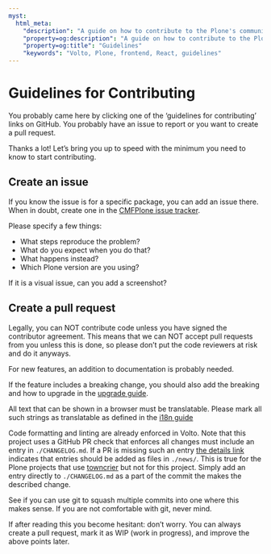 ```yaml
---
myst:
  html_meta:
    "description": "A guide on how to contribute to the Plone's community"
    "property=og:description": "A guide on how to contribute to the Plone's community"
    "property=og:title": "Guidelines"
    "keywords": "Volto, Plone, frontend, React, guidelines"
---
```


# Guidelines for Contributing

You probably came here by clicking one of the ‘guidelines for contributing’ links on
GitHub.
You probably have an issue to report or you want to create a pull request.

Thanks a lot! Let’s bring you up to speed with the minimum you need to know to start
contributing.

## Create an issue

If you know the issue is for a specific package, you can add an issue there.
When in doubt, create one in the [CMFPlone issue tracker](https://github.com/plone/Products.CMFPlone/issues "CMFPlone issue tracker").

Please specify a few things:

- What steps reproduce the problem?
- What do you expect when you do that?
- What happens instead?
- Which Plone version are you using?

If it is a visual issue, can you add a screenshot?

## Create a pull request

Legally, you can NOT contribute code unless you have signed the contributor agreement.
This means that we can NOT accept pull requests from you unless this is done, so please
don’t put the code reviewers at risk and do it anyways.

For new features, an addition to documentation is probably needed.

If the feature includes a breaking change, you should also add the breaking and how to
upgrade in the [upgrade guide](../upgrade-guide/index.md).

All text that can be shown in a browser must be translatable. Please mark all such
strings as translatable as defined in the [i18n guide](../recipes/i18n.md)

Code formatting and linting are already enforced in Volto.  Note that this project uses
a GitHub PR check that enforces all changes must include an entry in `./CHANGELOG.md`.
If a PR is missing such an entry [the details
link](https://jenkins.plone.org/roboto/missing-changelog) indicates that entries should
be added as files in `./news/`.  This is true for the Plone projects that use
[towncrier](https://pypi.org/project/towncrier/) but not for this project.  Simply add
an entry directly to `./CHANGELOG.md` as a part of the commit the makes the described
change.

See if you can use git to squash multiple commits into one where this makes sense.
If you are not comfortable with git, never mind.

If after reading this you become hesitant: don’t worry.
You can always create a pull request, mark it as WIP (work in progress), and improve the above points later.
